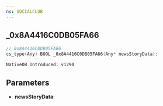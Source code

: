 ```yaml
---
ns: SOCIALCLUB
---
```

## _0x8A4416C0DB05FA66

```c
// 0x8A4416C0DB05FA66
cs_type(Any) BOOL _0x8A4416C0DB05FA66(Any* newsStoryData);
```

```
NativeDB Introduced: v1290
```

## Parameters
* **newsStoryData**:
